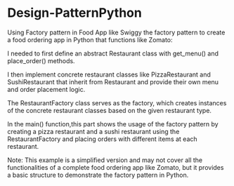 # Design-PatternPython
Using Factory pattern in Food App like Swiggy
the factory pattern to create a food ordering app in Python that functions like Zomato:

I needed to first define an abstract Restaurant class with get_menu() and place_order() methods. 

I then implement concrete restaurant classes like PizzaRestaurant and SushiRestaurant that inherit from Restaurant and provide their own menu and order placement logic.

The RestaurantFactory class serves as the factory, which creates instances of the concrete restaurant classes based on the given restaurant type.

In the main() function,this part shows the usage of the factory pattern by creating a pizza restaurant and a sushi restaurant using the RestaurantFactory and placing orders with different items at each restaurant.

Note: This example is a simplified version and may not cover all the functionalities of a complete food ordering app like Zomato, but it provides a basic structure to demonstrate the factory pattern in Python.

